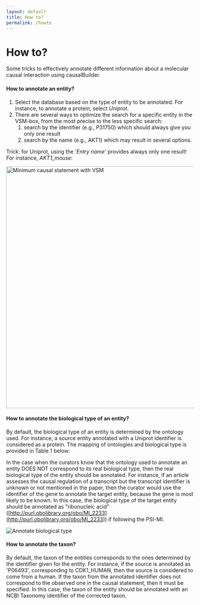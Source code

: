 ```yaml
---
layout: default
title: How to?
permalink: /howto
---
```


# How to?
Some tricks to effectively annotate different information about a molecular causal interaction using causalBuilder.

#### How to annotate an entity?
1. Select the database based on the type of entity to be annotated. For instance, to annotate a protein, select _Uniprot_.
2. There are several ways to optimize the search for a specific entity in the VSM-box, from the most precise to the less specific search: 
    1. search by the identifier (e.g., P31750) which should always give you only one result
    2. search by the name (e.g., AKT1) which may result in several options.

Trick: for Uniprot, using the _'Entry name'_ provides always only one result! For instance, _AKT1\_mouse_:

<img src="{{site.url}}/images/howto/entry_name.gif" id="gif" alt="Minimum causal statement with VSM" width="650"/>


#### How to annotate the biological type of an entity?
By default, the biological type of an entity is determined by the ontology used. For instance, a source entity annotated with a Uniprot identifier is considered as a protein. 
The mapping of ontologies and biological type is provided in Table 1 below: 

In the case when the curators know that the ontology used to annotate an entity DOES NOT correspond to its real biological type, 
then the real biological type of the entity should be annotated. For instance, if an article assesses the causal regulation of a transcript
but the transcript identifier is unknown or not mentioned in the paper, then the curator would use the identifier of the gene to annotate the target entity, 
because the gene is most likely to be known. 
In this case, the biological type of the target entity should be annotated as "ribonucleic acid" ([http://purl.obolibrary.org/obo/MI_2233](http://purl.obolibrary.org/obo/MI_2233)) 
if following the PSI-MI.

<img src="{{site.url}}/images/howto/biological_type.gif" id="gif" alt="Annotate biological type"/>

#### How to annotate the taxon?
By default, the taxon of the entities corresponds to the ones determined by the identifier given for the entity. 
For instance, if the source is annotated as 'P06493', corresponding to CDK1_HUMAN, then the source is considered to come from a human.
If the taxon from the annotated identifier does not correspond to the observed one in the causal statement, then it must be specified. 
In this case, the taxon of the entity should be annotated with an NCBI Taxonomy identifier of the corrected taxon. 